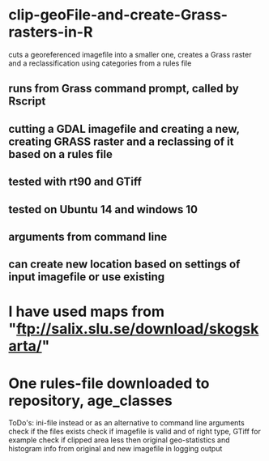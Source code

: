 # clip-geoFile-and-create-Grass-rasters-in-R
cuts a georeferenced imagefile into a smaller one, creates a Grass raster and a reclassification using categories from a rules file



## runs from Grass command prompt, called by Rscript
## cutting a GDAL imagefile and creating a new, creating GRASS raster and a reclassing of it based on a rules file  
## tested with rt90 and GTiff 
## tested on Ubuntu 14 and windows 10 
## arguments from command line 
## can create new location based on settings of input imagefile or use existing

# I have used maps from   "ftp://salix.slu.se/download/skogskarta/"
# One rules-file downloaded to repository, age_classes 

ToDo's: 
 ini-file instead or as an alternative to command line arguments
  check if the files exists
  check if imagefile is valid and of right type, GTiff for example
  check if clipped area less then original
 geo-statistics and histogram info from original and new imagefile in logging output 
